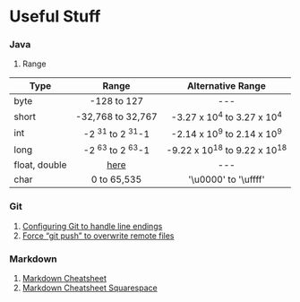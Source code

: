 # Useful Stuff

### Java

1. Range 


| Type |      Range       | Alternative Range |
| ---- | :--------------: | :----------------------------------: |
| byte |   -128 to 127   | --- |
| short | -32,768 to 32,767 | -3.27 x 10<sup>4</sup> to 3.27 x 10<sup>4</sup> |
| int |       -2 <sup>31</sup> to 2 <sup>31</sup>-1       | -2.14 x 10<sup>9</sup> to 2.14 x 10<sup>9</sup> |
| long | -2 <sup>63</sup> to 2 <sup>63</sup>-1 | -9.22 x 10<sup>18</sup> to 9.22 x 10<sup>18</sup> |
| float, double | [here](https://docs.oracle.com/javase/specs/jls/se7/html/jls-4.html#jls-4.2.3) | --- |
| char | 0 to 65,535 | '\u0000' to '\uffff' |

### Git

1.  [Configuring Git to handle line endings](https://help.github.com/en/github/using-git/configuring-git-to-handle-line-endings)
2. [Force “git push” to overwrite remote files](https://stackoverflow.com/questions/10510462/force-git-push-to-overwrite-remote-files)

###  Markdown

1. [Markdown Cheatsheet](https://github.com/adam-p/markdown-here/wiki/Markdown-Cheatsheet#tables)
2. [Markdown Cheatsheet Squarespace](https://support.squarespace.com/hc/en-us/articles/206543587-Markdown-cheat-sheet)

